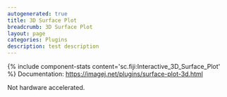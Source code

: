 ```yaml
---
autogenerated: true
title: 3D Surface Plot
breadcrumb: 3D Surface Plot
layout: page
categories: Plugins
description: test description
---
```


{% include component-stats content='sc.fiji:Interactive\_3D\_Surface\_Plot' %} Documentation: https://imagej.net/plugins/surface-plot-3d.html

Not hardware accelerated.


